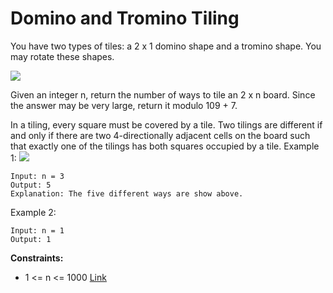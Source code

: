 # Domino and Tromino Tiling

You have two types of tiles: a 2 x 1 domino shape and a tromino shape. You may rotate these shapes.

![](https://assets.leetcode.com/uploads/2021/07/15/lc-domino.jpg)

Given an integer n, return the number of ways to tile an 2 x n board. Since the answer may be very large, return it
modulo 109 + 7.

In a tiling, every square must be covered by a tile. Two tilings are different if and only if there are two
4-directionally adjacent cells on the board such that exactly one of the tilings has both squares occupied by a tile.
Example 1:
![](https://assets.leetcode.com/uploads/2021/07/15/lc-domino1.jpg)

```
Input: n = 3
Output: 5
Explanation: The five different ways are show above.
```

Example 2:

```
Input: n = 1
Output: 1
```

**Constraints:**

- 1 <= n <= 1000
  [Link](https://leetcode.com/problems/domino-and-tromino-tiling/)
